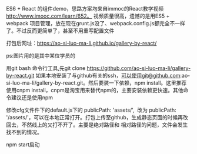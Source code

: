 ES6 + React 的组件demo，思路方案均来自immoc的React教学视频 http://www.imooc.com/learn/652。
视频质量很高，遗憾的是用ES5 + webpack 项目管理，放在现在grunt.js没了、webpack.config.js都完全不一样了。不过反而更简单了，甚至不用重写配置文件

打包后网址：https://ao-si-luo-ma-li.github.io/gallery-by-react/

ps:图片用的是其中某位学员的

用git bash 命令行工具,先git clone https://github.com/ao-si-luo-ma-li/gallery-by-react.git
如果本地安装了与github有关的ssh，可以使用git@github.com:ao-si-luo-ma-li/gallery-by-react.git。然后要装一下依赖，npm install。这里推荐使用cnpm install，cnpm是淘宝用来替代npm的，主要安装依赖更快速。其他命令建议还是使用npm

修改cfg文件件下的default.js下的 publicPath: 'assets/',  改为 publicPath: '/assets/'，可以在本地正常打开。打包上传至github，生成静态页面的时候再改回去，不然线上的又打不开了。主要是绝对路径和 相对路径的问题，文件会发生找不到的情况。

npm start启动
 

